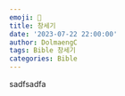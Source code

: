 ```yaml
---
emoji: 🧢
title: 창세기
date: '2023-07-22 22:00:00'
author: DolmaengC
tags: Bible 창세기 
categories: Bible
---
```


sadfsadfa

   

 <Utterances repo='DolmaengC/DolmaengC.github.io' path="path" />
